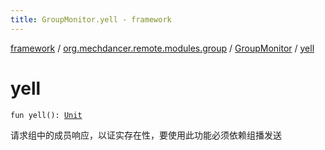 ```yaml
---
title: GroupMonitor.yell - framework
---
```


[framework](../../index.html) / [org.mechdancer.remote.modules.group](../index.html) / [GroupMonitor](index.html) / [yell](./yell.html)

# yell

`fun yell(): `[`Unit`](https://kotlinlang.org/api/latest/jvm/stdlib/kotlin/-unit/index.html)

请求组中的成员响应，以证实存在性，要使用此功能必须依赖组播发送

